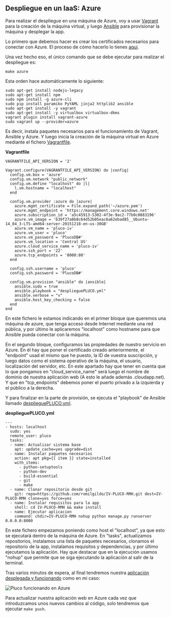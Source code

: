 ## Despliegue en un IaaS: Azure

Para realizar el despliegue en una máquina de Azure, voy a usar [Vagrant](https://www.vagrantup.com/) para la creación de la máquina virtual, y luego [Ansible](http://www.ansible.com/) para provisionar la máquina y desplegar la app.

Lo primero que debemos hacer es crear los certificados necesarios para conectar con Azure. El proceso de cómo hacerlo lo tienes [aqui](https://github.com/romilgildo/IV-PLUCO-RMH/blob/master/documentacion/crearCertificados.md).

Una vez hecho eso, el único comando que se debe ejecutar para realizar el despliegue es:

 `make azure`
 
Esta orden hace automáticamente lo siguiente:

```
sudo apt-get install nodejs-legacy
sudo apt-get install npm
sudo npm install -g azure-cli
sudo pip install paramiko PyYAML jinja2 httplib2 ansible
sudo apt-get install -y vagrant
sudo apt-get install -y virtualbox virtualbox-dkms
vagrant plugin install vagrant-azure
sudo vagrant up --provider=azure
```

Es decir, instala paquetes necesarios para el funcionamiento de Vagrant, Ansible y Azure. Y luego inicia la creación de la máquina virtual en Azure mediante el fichero [Vagrantfile](https://github.com/romilgildo/IV-PLUCO-RMH/blob/master/Vagrantfile).

**Vagrantfile**

```
VAGRANTFILE_API_VERSION = '2'

Vagrant.configure(VAGRANTFILE_API_VERSION) do |config|
  config.vm.box = 'azure'
  config.vm.network "public_network"
  config.vm.define "localhost" do |l|
	l.vm.hostname = "localhost"
  end
    
  config.vm.provider :azure do |azure|
    azure.mgmt_certificate = File.expand_path('~/azure.pem')
    azure.mgmt_endpoint = 'https://management.core.windows.net'
    azure.subscription_id = 'a5c45913-5302-4f3e-9ac2-77b0c0883196'
    azure.vm_image = 'b39f27a8b8c64d52b05eac6a62ebad85__Ubuntu-14_04_3-LTS-amd64-server-20151218-en-us-30GB'
    azure.vm_name = 'pluco-iv'
    azure.vm_user = 'pluco'
    azure.vm_password = 'PlucoDB#'
    azure.vm_location = 'Central US' 
    azure.cloud_service_name = 'pluco-iv'
    azure.ssh_port = '22'
    azure.tcp_endpoints = '8000:80'
  end
  
  config.ssh.username = 'pluco' 
  config.ssh.password = 'PlucoDB#'

  config.vm.provision "ansible" do |ansible|
	ansible.sudo = true
    ansible.playbook = "desplieguePLUCO.yml"
	ansible.verbose = "v"
	ansible.host_key_checking = false 
  end
end
``` 

En este fichero le estamos indicando en el primer bloque que queremos una máquina de azure, que tenga acceso desde Internet mediante una red pública, y por último le aplicaremos "localhost" como hostname para que Ansible pueda conectar con la máquina.

En el segundo bloque, configuramos las propiedades de nuestro servicio en Azure. En él hay que poner el certificado creado anteriormente, el "endpoint" usad el mismo que he puesto, la ID de vuestra suscripción, y luego datos como el sistema operativo de la máquina, el usuario, localización del servidor, etc. En este apartado hay que tener en cuenta que lo que pongamos en "cloud_service_name" será luego el nombre de dominio de nuestra aplicación web (A esto le añade además .cloudapp.net). Y que en "tcp_endpoints" debemos poner el puerto privado a la izquierda y el público a la derecha.

Y para finalizar en la parte de provisión, se ejecuta el "playbook" de Ansible llamado [desplieguePLUCO.yml](https://github.com/romilgildo/IV-PLUCO-RMH/blob/master/desplieguePLUCO.yml).

**desplieguePLUCO.yml**

```
---
- hosts: localhost
  sudo: yes
  remote_user: pluco
  tasks:
  - name: Actualizar sistema base
    apt: update_cache=yes upgrade=dist 
  - name: Instalar paquetes necesarios
    action: apt pkg={{ item }} state=installed
    with_items:
      - python-setuptools
      - python-dev
      - build-essential
      - git
      - make
  - name: Clonar repositorio desde git
    git: repo=https://github.com/romilgildo/IV-PLUCO-RMH.git dest=IV-PLUCO-RMH clone=yes force=yes
  - name: Instalar requisitos para la app
    shell: cd IV-PLUCO-RMH && make install
  - name: Ejecutar aplicacion
    command: chdir=IV-PLUCO-RMH nohup python manage.py runserver 0.0.0.0:8000
```

En este fichero empezamos poniendo como host el "localhost", ya que esto se ejecutará dentro de la máquina de Azure. En "tasks", actualizamos repositorios, instalamos una lista de paquetes necesarios, clonamos el repositorio de la app, instalamos requisitos y dependencias, y por último ejecutamos la aplicación. Hay que destacar que en la ejecución usamos "nohup" que permite que se siga ejecutando la aplicación al salir de la terminal.

Tras varios minutos de espera, al final tendremos nuestra [aplicación desplegada y funcionando](http://pluco-iv.cloudapp.net/) como en mi caso:

![Pluco funcionando en Azure](http://i628.photobucket.com/albums/uu6/romilgildo/plucoAzure_zpsgoj0dimp.png~original)

Para actualizar nuestra aplicación web en Azure cada vez que introduzcamos unos nuevos cambios al código, solo tendremos que ejecutar `make push`.
